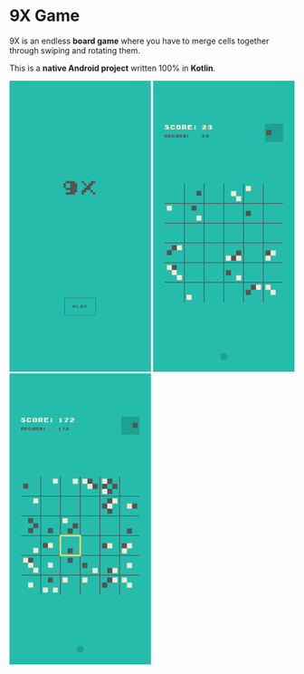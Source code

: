 9X Game
===================

9X is an endless **board game** where you have to merge cells together through swiping and rotating them.

This is a **native Android project** written 100% in **Kotlin**.

<img src="/imgs/screen_1.png" width="250"> <img src="/imgs/screen_2.png" width="250"> <img src="/imgs/screen_3.png" width="250">
